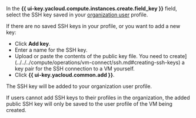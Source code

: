 In the **{{ ui-key.yacloud.compute.instances.create.field_key }}** field, select the SSH key saved in your [organization user](../../../organization/concepts/membership.md) profile.

If there are no saved SSH keys in your profile, or you want to add a new key:
* Click **Add key**.
* Enter a name for the SSH key.
* Upload or paste the contents of the public key file. You need to create](../../../compute/operations/vm-connect/ssh.md#creating-ssh-keys) a key pair for the SSH connection to a VM yourself.
* Click **{{ ui-key.yacloud.common.add }}**.

The SSH key will be added to your organization user profile.

If users cannot add SSH keys to their profiles in the organization, the added public SSH key will only be saved to the user profile of the VM being created.
